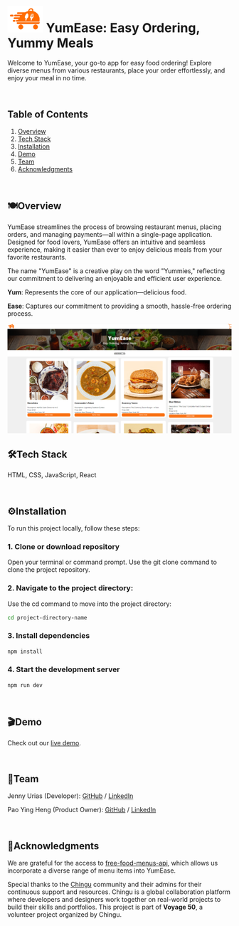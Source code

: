 # <img src="./rs-app/src/images/logo_orange.png" alt="YumEase Logo" width="80" height="auto"> YumEase: Easy Ordering, Yummy Meals
Welcome to YumEase, your go-to app for easy food ordering! Explore diverse menus from various restaurants, place your order effortlessly, and enjoy your meal in no time.

<br>

## Table of Contents
1. [Overview](#Overview)
2. [Tech Stack](#Tech-Stack)
3. [Installation](#Installation)
4. [Demo](#demo)
5. [Team](#team)
6. [Acknowledgments](#Acknowledgments)

<br>

## 🍽️Overview 

YumEase streamlines the process of browsing restaurant menus, placing orders, and managing payments—all within a single-page application. Designed for food lovers, YumEase offers an intuitive and seamless experience, making it easier than ever to enjoy delicious meals from your favorite restaurants.

The name "YumEase" is a creative play on the word "Yummies," reflecting our commitment to delivering an enjoyable and efficient user experience.

**Yum**: Represents the core of our application—delicious food.

**Ease**: Captures our commitment to providing a smooth, hassle-free ordering process.

<img src="./rs-app/src/images/screenshot.png" alt="YumEase" width="800" height="auto">

<br>


## 🛠Tech Stack

HTML, CSS, JavaScript, React


<br>


## ⚙Installation
To run this project locally, follow these steps:

### 1. Clone or download repository
Open your terminal or command prompt. Use the git clone command to clone the project repository.

### 2. Navigate to the project directory:
Use the cd command to move into the project directory:
```bash
cd project-directory-name
```

### 3. Install dependencies
```bash
npm install
```
### 4. Start the development server 
```bash
npm run dev
```

<br>


## 🎬Demo
Check out our <a href="https://yumease.vercel.app/" target="_blank">live demo</a>.

<br>


## 👥Team
Jenny Urias (Developer): [GitHub](https://github.com/eatwanderexplore) / [LinkedIn](https://linkedin.com/in/jennyurias)

Pao Ying Heng (Product Owner): [GitHub](https://github.com/paoyingheng) / [LinkedIn](https://linkedin.com/in/paoyingheng)

<br>


## 🤝Acknowledgments

We are grateful for the access to <a href="https://github.com/igdev116/free-food-menus-api"> free-food-menus-api</a>, which allows us incorporate a diverse range of menu items into YumEase. 
  
Special thanks to the <a href="https://www.chingu.io/">Chingu</a> community and their admins for their continuous support and resources. Chingu is a global collaboration platform where developers and designers work together on real-world projects to build their skills and portfolios. This project is part of **Voyage 50**, a volunteer project organized by Chingu. 
